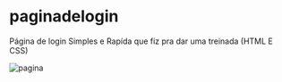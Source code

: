 # paginadelogin
Página de login Simples e Rapída que fiz pra dar uma treinada (HTML E CSS)

![pagina](https://user-images.githubusercontent.com/76267005/105616658-646a0480-5db7-11eb-84c7-30757c293f53.png)
